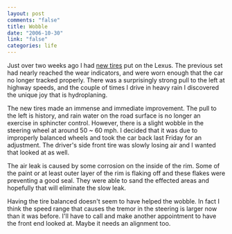 ```yaml
--- 
layout: post
comments: "false"
title: Wobble
date: "2006-10-30"
link: "false"
categories: life
---
```

Just over two weeks ago I had <a href="http://www.zanshin.net/blogs/001113.html" title="A Free Tire">new tires</a> put on the Lexus. The previous set had nearly reached the wear indicators, and were worn enough that the car no longer tracked properly. There was a surprisingly strong pull to the left at highway speeds, and the couple of times I drive in heavy rain I discovered the unique joy that is hydroplaning.

The new tires made an immense and immediate improvement. The pull to the left is history, and rain water on the road surface is no longer an exercise in sphincter control. However, there is a slight wobble in the steering wheel at around 50 ~ 60 mph. I decided that it was due to improperly balanced wheels and took the car back last Friday for an adjustment. The driver's side front tire was slowly losing air and I wanted that looked at as well.

The air leak is caused by some corrosion on the inside of the rim. Some of the paint  or at least outer layer of the rim is flaking off and these flakes were preventing a good seal. They were able to sand the effected areas and hopefully that will eliminate the slow leak.

Having the tire balanced doesn't seem to have helped the wobble. In fact I think the speed range that causes the tremor in the steering is larger now than it was before. I'll have to call and make another appointment to have the front end looked at. Maybe it needs an alignment too.
